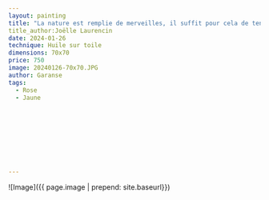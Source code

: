 ```yaml
---
layout: painting
title: "La nature est remplie de merveilles, il suffit pour cela de tendre l'oreille, d'écouter son âme, afin d'en découvrir toute son infime beauté... Peu importe les difficultés rencontrées ce jour, inondez vos pensées de clarté et de luminosité, de paix et d'humanité, d'amour et de douceur..." 						
title_author:Joëlle Laurencin                                                         
date: 2024-01-26
technique: Huile sur toile 
dimensions: 70x70
price: 750
image: 20240126-70x70.JPG 	
author: Garanse
tags:
  - Rose
  - Jaune
  
  
  
  
  
  
  
  
  
---
```

![Image]({{ page.image | prepend: site.baseurl}})


